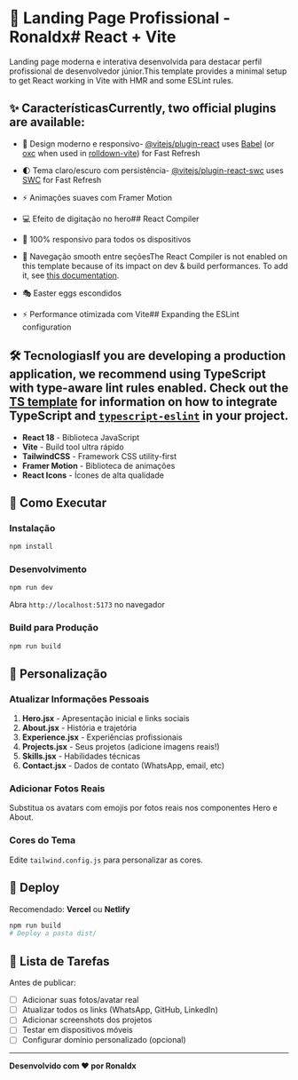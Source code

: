 # 🚀 Landing Page Profissional - Ronaldx# React + Vite



Landing page moderna e interativa desenvolvida para destacar perfil profissional de desenvolvedor júnior.This template provides a minimal setup to get React working in Vite with HMR and some ESLint rules.



## ✨ CaracterísticasCurrently, two official plugins are available:



- 🎨 Design moderno e responsivo- [@vitejs/plugin-react](https://github.com/vitejs/vite-plugin-react/blob/main/packages/plugin-react) uses [Babel](https://babeljs.io/) (or [oxc](https://oxc.rs) when used in [rolldown-vite](https://vite.dev/guide/rolldown)) for Fast Refresh

- 🌓 Tema claro/escuro com persistência- [@vitejs/plugin-react-swc](https://github.com/vitejs/vite-plugin-react/blob/main/packages/plugin-react-swc) uses [SWC](https://swc.rs/) for Fast Refresh

- ⚡ Animações suaves com Framer Motion

- 💻 Efeito de digitação no hero## React Compiler

- 📱 100% responsivo para todos os dispositivos

- 🎯 Navegação smooth entre seçõesThe React Compiler is not enabled on this template because of its impact on dev & build performances. To add it, see [this documentation](https://react.dev/learn/react-compiler/installation).

- 🎭 Easter eggs escondidos

- ⚡ Performance otimizada com Vite## Expanding the ESLint configuration



## 🛠️ TecnologiasIf you are developing a production application, we recommend using TypeScript with type-aware lint rules enabled. Check out the [TS template](https://github.com/vitejs/vite/tree/main/packages/create-vite/template-react-ts) for information on how to integrate TypeScript and [`typescript-eslint`](https://typescript-eslint.io) in your project.


- **React 18** - Biblioteca JavaScript
- **Vite** - Build tool ultra rápido
- **TailwindCSS** - Framework CSS utility-first
- **Framer Motion** - Biblioteca de animações
- **React Icons** - Ícones de alta qualidade

## 🚀 Como Executar

### Instalação

```bash
npm install
```

### Desenvolvimento

```bash
npm run dev
```

Abra `http://localhost:5173` no navegador

### Build para Produção

```bash
npm run build
```

## 🎨 Personalização

### Atualizar Informações Pessoais

1. **Hero.jsx** - Apresentação inicial e links sociais
2. **About.jsx** - História e trajetória
3. **Experience.jsx** - Experiências profissionais
4. **Projects.jsx** - Seus projetos (adicione imagens reais!)
5. **Skills.jsx** - Habilidades técnicas
6. **Contact.jsx** - Dados de contato (WhatsApp, email, etc)

### Adicionar Fotos Reais

Substitua os avatars com emojis por fotos reais nos componentes Hero e About.

### Cores do Tema

Edite `tailwind.config.js` para personalizar as cores.

## 📱 Deploy

Recomendado: **Vercel** ou **Netlify**

```bash
npm run build
# Deploy a pasta dist/
```

## 📝 Lista de Tarefas

Antes de publicar:

- [ ] Adicionar suas fotos/avatar real
- [ ] Atualizar todos os links (WhatsApp, GitHub, LinkedIn)
- [ ] Adicionar screenshots dos projetos
- [ ] Testar em dispositivos móveis
- [ ] Configurar domínio personalizado (opcional)

---

**Desenvolvido com ❤️ por Ronaldx**
